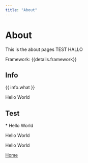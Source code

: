 ```yaml
---
title: "About"
---
```


# About

This is the about pages TEST HALLO

Framework: {{details.framework}}

## Info

{{ info.what }}

<Info> Hello World </Info>

## Test

<Warning> 
  * Hello World 
  
</Warning>

<Error> Hello World </Error>

<Success> Hello World </Success>

[Home](/)